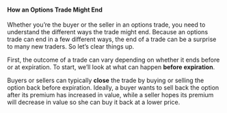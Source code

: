 #### How an Options Trade Might End

Whether you’re the buyer or the seller in an options trade, you need to understand the different ways the trade might end. Because an options trade can end in a few different ways, the end of a trade can be a surprise to many new traders. So let’s clear things up.

First, the outcome of a trade can vary depending on whether it ends before or at expiration. To start, we’ll look at what can happen  **before expiration**.

Buyers or sellers can typically  **close**  the trade by buying or selling the option back before expiration. Ideally, a buyer wants to sell back the option after its premium has increased in value, while a seller hopes its premium will decrease in value so she can buy it back at a lower price.
<!--stackedit_data:
eyJoaXN0b3J5IjpbLTE1MjkxODAwODddfQ==
-->